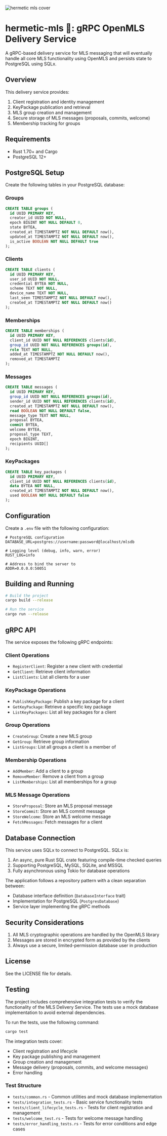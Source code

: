 ![hermetic mls cover](https://github.com/Hermetic-Labs/hermetic-mls/blob/main/assets/cover.png?raw=true)

# hermetic-mls 🔮: gRPC OpenMLS Delivery Service

A gRPC-based delivery service for MLS messaging that will eventually handle all core MLS functionality using OpenMLS and persists state to PostgreSQL using SQLx.

## Overview

This delivery service provides:

1. Client registration and identity management
2. KeyPackage publication and retrieval
3. MLS group creation and management
4. Secure storage of MLS messages (proposals, commits, welcome)
5. Membership tracking for groups

## Requirements

- Rust 1.70+ and Cargo
- PostgreSQL 12+

## PostgreSQL Setup

Create the following tables in your PostgreSQL database:

### Groups
```sql
CREATE TABLE groups (
  id UUID PRIMARY KEY,
  creator_id UUID NOT NULL,
  epoch BIGINT NOT NULL DEFAULT 0,
  state BYTEA,
  created_at TIMESTAMPTZ NOT NULL DEFAULT now(),
  updated_at TIMESTAMPTZ NOT NULL DEFAULT now(),
  is_active BOOLEAN NOT NULL DEFAULT true
);
```

### Clients
```sql
CREATE TABLE clients (
  id UUID PRIMARY KEY,
  user_id UUID NOT NULL,
  credential BYTEA NOT NULL,
  scheme TEXT NOT NULL,
  device_name TEXT NOT NULL,
  last_seen TIMESTAMPTZ NOT NULL DEFAULT now(),
  created_at TIMESTAMPTZ NOT NULL DEFAULT now()
);
```

### Memberships
```sql
CREATE TABLE memberships (
  id UUID PRIMARY KEY,
  client_id UUID NOT NULL REFERENCES clients(id),
  group_id UUID NOT NULL REFERENCES groups(id),
  role TEXT NOT NULL,
  added_at TIMESTAMPTZ NOT NULL DEFAULT now(),
  removed_at TIMESTAMPTZ
);
```

### Messages
```sql
CREATE TABLE messages (
  id UUID PRIMARY KEY,
  group_id UUID NOT NULL REFERENCES groups(id),
  sender_id UUID NOT NULL REFERENCES clients(id),
  created_at TIMESTAMPTZ NOT NULL DEFAULT now(),
  read BOOLEAN NOT NULL DEFAULT false,
  message_type TEXT NOT NULL,
  proposal BYTEA,
  commit BYTEA,
  welcome BYTEA,
  proposal_type TEXT,
  epoch BIGINT,
  recipients UUID[] 
);
```

### KeyPackages
```sql
CREATE TABLE key_packages (
  id UUID PRIMARY KEY,
  client_id UUID NOT NULL REFERENCES clients(id),
  data BYTEA NOT NULL,
  created_at TIMESTAMPTZ NOT NULL DEFAULT now(),
  used BOOLEAN NOT NULL DEFAULT false
);
```

## Configuration

Create a `.env` file with the following configuration:

```
# PostgreSQL configuration
DATABASE_URL=postgres://username:password@localhost/mlsdb

# Logging level (debug, info, warn, error)
RUST_LOG=info

# Address to bind the server to
ADDR=0.0.0.0:50051
```

## Building and Running

```bash
# Build the project
cargo build --release

# Run the service
cargo run --release
```

## gRPC API

The service exposes the following gRPC endpoints:

### Client Operations
- `RegisterClient`: Register a new client with credential
- `GetClient`: Retrieve client information
- `ListClients`: List all clients for a user

### KeyPackage Operations
- `PublishKeyPackage`: Publish a key package for a client
- `GetKeyPackage`: Retrieve a specific key package
- `ListKeyPackages`: List all key packages for a client

### Group Operations
- `CreateGroup`: Create a new MLS group
- `GetGroup`: Retrieve group information
- `ListGroups`: List all groups a client is a member of

### Membership Operations
- `AddMember`: Add a client to a group
- `RemoveMember`: Remove a client from a group
- `ListMemberships`: List all memberships for a group

### MLS Message Operations
- `StoreProposal`: Store an MLS proposal message
- `StoreCommit`: Store an MLS commit message
- `StoreWelcome`: Store an MLS welcome message
- `FetchMessages`: Fetch messages for a client

## Database Connection

This service uses SQLx to connect to PostgreSQL. SQLx is:

1. An async, pure Rust SQL crate featuring compile-time checked queries
2. Supporting PostgreSQL, MySQL, SQLite, and MSSQL
3. Fully asynchronous using Tokio for database operations

The application follows a repository pattern with a clean separation between:

- Database interface definition (`DatabaseInterface` trait)
- Implementation for PostgreSQL (`PostgresDatabase`)
- Service layer implementing the gRPC methods

## Security Considerations

1. All MLS cryptographic operations are handled by the OpenMLS library
2. Messages are stored in encrypted form as provided by the clients
3. Always use a secure, limited-permission database user in production

## License

See the LICENSE file for details.

## Testing

The project includes comprehensive integration tests to verify the functionality of the MLS Delivery Service. The tests use a mock database implementation to avoid external dependencies.

To run the tests, use the following command:

```bash
cargo test
```

The integration tests cover:

- Client registration and lifecycle
- Key package publishing and management
- Group creation and management
- Message delivery (proposals, commits, and welcome messages)
- Error handling

### Test Structure

- `tests/common.rs` - Common utilities and mock database implementation
- `tests/integration_tests.rs` - Basic service functionality tests
- `tests/client_lifecycle_tests.rs` - Tests for client registration and management
- `tests/welcome_test.rs` - Tests for welcome message handling
- `tests/error_handling_tests.rs` - Tests for error conditions and edge cases 
